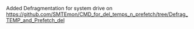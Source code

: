 Added Defragmentation for system drive on 
https://github.com/SMTEmon/CMD_for_del_temps_n_prefetch/tree/Defrag_TEMP_and_Prefetch_del

